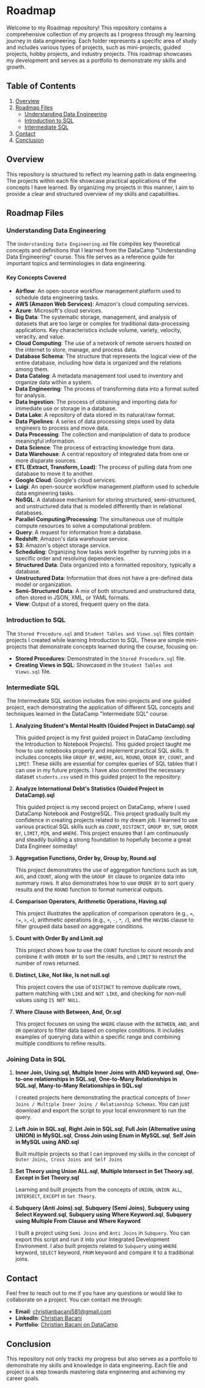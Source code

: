 # Roadmap

Welcome to my Roadmap repository! This repository contains a comprehensive collection of my projects as I progress through my learning journey in data engineering. Each folder represents a specific area of study and includes various types of projects, such as mini-projects, guided projects, hobby projects, and industry projects. This roadmap showcases my development and serves as a portfolio to demonstrate my skills and growth.

## Table of Contents
1. [Overview](#overview)
2. [Roadmap Files](#roadmap-files)
   - [Understanding Data Engineering](#understanding-data-engineering)
   - [Introduction to SQL](#introduction-to-sql)
   - [Intermediate SQL](#intermediate-sql)
3. [Contact](#contact)
4. [Conclusion](#conclusion)

## Overview

This repository is structured to reflect my learning path in data engineering. The projects within each file showcase practical applications of the concepts I have learned. By organizing my projects in this manner, I aim to provide a clear and structured overview of my skills and capabilities.

## Roadmap Files

### Understanding Data Engineering

The `Understanding Data Engineering.md` file compiles key theoretical concepts and definitions that I learned from the DataCamp "Understanding Data Engineering" course. This file serves as a reference guide for important topics and terminologies in data engineering.

#### Key Concepts Covered

- **Airflow**: An open-source workflow management platform used to schedule data engineering tasks.
- **AWS (Amazon Web Services)**: Amazon's cloud computing services.
- **Azure**: Microsoft's cloud services.
- **Big Data**: The systematic storage, management, and analysis of datasets that are too large or complex for traditional data-processing applications. Key characteristics include volume, variety, velocity, veracity, and value.
- **Cloud Computing**: The use of a network of remote servers hosted on the internet to store, manage, and process data.
- **Database Schema**: The structure that represents the logical view of the entire database, including how data is organized and the relations among them.
- **Data Catalog**: A metadata management tool used to inventory and organize data within a system.
- **Data Engineering**: The process of transforming data into a format suited for analysis.
- **Data Ingestion**: The process of obtaining and importing data for immediate use or storage in a database.
- **Data Lake**: A repository of data stored in its natural/raw format.
- **Data Pipelines**: A series of data processing steps used by data engineers to process and move data.
- **Data Processing**: The collection and manipulation of data to produce meaningful information.
- **Data Science**: The process of extracting knowledge from data.
- **Data Warehouse**: A central repository of integrated data from one or more disparate sources.
- **ETL (Extract, Transform, Load)**: The process of pulling data from one database to move it to another.
- **Google Cloud**: Google's cloud services.
- **Luigi**: An open-source workflow management platform used to schedule data engineering tasks.
- **NoSQL**: A database mechanism for storing structured, semi-structured, and unstructured data that is modeled differently than in relational databases.
- **Parallel Computing/Processing**: The simultaneous use of multiple compute resources to solve a computational problem.
- **Query**: A request for information from a database.
- **Redshift**: Amazon's data warehouse service.
- **S3**: Amazon's object storage service.
- **Scheduling**: Organizing how tasks work together by running jobs in a specific order and resolving dependencies.
- **Structured Data**: Data organized into a formatted repository, typically a database.
- **Unstructured Data**: Information that does not have a pre-defined data model or organization.
- **Semi-Structured Data**: A mix of both structured and unstructured data, often stored in JSON, XML, or YAML formats.
- **View**: Output of a stored, frequent query on the data.

### Introduction to SQL

The `Stored Procedure.sql` and `Student Tables and Views.sql` files contain projects I created while learning Introduction to SQL. These are simple mini-projects that demonstrate concepts learned during the course, focusing on:

- **Stored Procedures**: Demonstrated in the `Stored Procedure.sql` file.
- **Creating Views in SQL**: Showcased in the `Student Tables and Views.sql` file.

### Intermediate SQL

The Intermediate SQL section includes five mini-projects and one guided project, each demonstrating the application of different SQL concepts and techniques learned in the DataCamp "Intermediate SQL" course.

1. **Analyzing Student's Mental Health (Guided Project in DataCamp).sql**
   
   This guided project is my first guided project in DataCamp (excluding the Introduction to Notebook Projects). This guided project taught me how to use notebooks properly and implement practical SQL skills. It includes concepts like `GROUP BY`, `WHERE`, `AVG`, `ROUND`, `ORDER BY`, `COUNT`, and `LIMIT`. These skills are essential for complex queries of SQL tables that I can use in my future projects. I have also committed the necessary dataset `students.csv` used in this guided project to the repository.

2. **Analyze International Debt's Statistics (Guided Project in DataCamp).sql**
   
   This guided project is my second project on DataCamp, where I used DataCamp Notebook and PostgreSQL. This project gradually built my confidence in creating projects related to my dream job. I learned to use various practical SQL skills such as `COUNT`, `DISTINCT`, `GROUP BY`, `SUM`, `ORDER BY`, `LIMIT`, `MIN`, and `WHERE`. This project ensures that I am continuously and steadily building a strong foundation to hopefully become a great Data Engineer someday!

3. **Aggregation Functions, Order by, Group by, Round.sql**
   
   This project demonstrates the use of aggregation functions such as `SUM`, `AVG`, and `COUNT`, along with the `GROUP BY` clause to organize data into summary rows. It also demonstrates how to use `ORDER BY` to sort query results and the `ROUND` function to format numerical outputs.

4. **Comparison Operators, Arithmetic Operations, Having.sql**
   
   This project illustrates the application of comparison operators (e.g., `=`, `!=`, `>`, `<`), arithmetic operations (e.g., `+`, `-`, `*`, `/`), and the `HAVING` clause to filter grouped data based on aggregate conditions.

5. **Count with Order By and Limit.sql**
   
   This project shows how to use the `COUNT` function to count records and combine it with `ORDER BY` to sort the results, and `LIMIT` to restrict the number of rows returned.

6. **Distinct, Like, Not like, Is not null.sql**
   
   This project covers the use of `DISTINCT` to remove duplicate rows, pattern matching with `LIKE` and `NOT LIKE`, and checking for non-null values using `IS NOT NULL`.

7. **Where Clause with Between, And, Or.sql**
    
   This project focuses on using the `WHERE` clause with the `BETWEEN`, `AND`, and `OR` operators to filter data based on complex conditions. It includes examples of querying data within a specific range and combining multiple conditions to refine results.

### Joining Data in SQL

1. **Inner Join, Using.sql**, **Multiple Inner Joins with AND keyword.sql**, **One-to-one relationships in SQL.sql**, **One-to-Many Relationships in SQL.sql**, **Many-to-Many Relationships in SQL.sql**
   
   I created projects here demonstrating the practical concepts of `Inner Joins / Multiple Inner Joins / Relationship Schemas`. You can just download and export the script to your local environment to run the query.

3. **Left Join in SQL.sql**, **Right Join in SQL.sql**, **Full Join (Alternative using UNION) in MySQL.sql**, **Cross Join using Enum in MySQL.sql**, **Self Join in MySQL using AND.sql**
   
   Built multiple projects so that I can improved my skills in the concept of `Outer Joins, Cross Joins and Self Joins`

5. **Set Theory using Union ALL.sql**, **Multiple Intersect in Set Theory.sql**, **Except in Set Theory.sql**
   
   Learning and built projects from the concepts of `UNION`, `UNION ALL`, `INTERSECT`, `EXCEPT` in `Set Theory`.

6. **Subquery (Anti Joins).sql**, **Subquery (Semi Joins)**, **Subquery using Select Keyword.sql**, **Subquery using Where Keyword.sql**, **Subquery using Multiple From Clause and Where Keyword**

   I built a project using `Semi Joins` and `Anti Joins` in `Subquery`. You can export this script and run it into your Integrated Development Environment. I also built projects related to `Subquery` using `WHERE` keyword, `SELECT` keyword, `FROM` keyword and compare it to a traditional joins.   

## Contact

Feel free to reach out to me if you have any questions or would like to collaborate on a project. You can contact me through:

- **Email**: [christianbacani581@gmail.com](mailto:christianbacani581@gmail.com)
- **LinkedIn**: [Christian Bacani](https://www.linkedin.com/in/christianebacani/)
- **Portfolio**: [Christian Bacani on DataCamp](https://www.datacamp.com/portfolio/bioy7bp5)

## Conclusion

This repository not only tracks my progress but also serves as a portfolio to demonstrate my skills and knowledge in data engineering. Each file and project is a step towards mastering data engineering and achieving my career goals.
